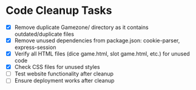 # Code Cleanup Tasks

- [x] Remove duplicate Gamezone/ directory as it contains outdated/duplicate files
- [x] Remove unused dependencies from package.json: cookie-parser, express-session
- [x] Verify all HTML files (dice game.html, slot game.html, etc.) for unused code
- [x] Check CSS files for unused styles
- [ ] Test website functionality after cleanup
- [ ] Ensure deployment works after cleanup
